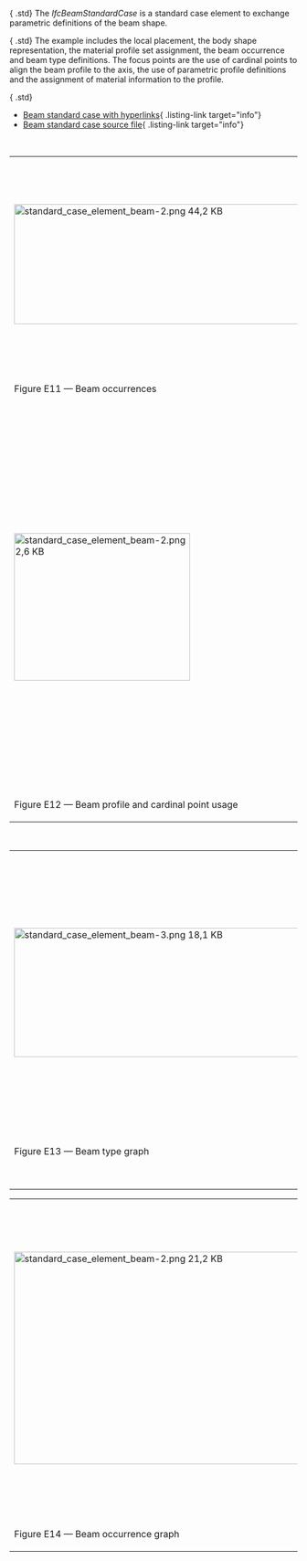 ﻿{ .std}
The _IfcBeamStandardCase_ is a standard case element to exchange parametric definitions of the beam shape.

{ .std}
The example includes the local placement, the body shape representation, the material profile set assignment, the beam occurrence and beam type definitions. The focus points are the use of cardinal points to align the beam profile to the axis, the use of parametric profile definitions and the assignment of material information to the profile.

{ .std}
*  [Beam standard case with hyperlinks](ifc/standard_case_element_beam.ifc.htm){ .listing-link target="info"} 
*  [Beam standard case source file](ifc/standard_case_element_beam.ifc){ .listing-link target="info"} 

&nbsp;

<table summary="beam example">
        <tr>
          <td>
            <img src="fig/standard_case_element_beam-1.png" width="610" height="210" alt="standard_case_element_beam-2.png 44,2 KB">
          </td>
          <td style=" vertical-align:bottom;">
            <p>
              The example in Figure E11 declares two parametric beam types, one with an I-Shape
              profile and the other with a T-Shape profile. Each type has nine occurrences, using various cardinal
              points to align the profiles.
            </p>
          </td>
        </tr>
        <tr>
          <td>
            <p class="figure">
              Figure E11 &mdash; Beam occurrences
            </p>
            <p>
              &nbsp;
            </p>
          </td>
          <td>
            &nbsp;
          </td>
        </tr>
        <tr>
          <td>
            <img src="fig/standard_case_element_beam-2.png" width="308" height="258" alt="standard_case_element_beam-2.png 2,6 KB">
          </td>
          <td style=" vertical-align:bottom;">
            <p>
              The beam 'A-9' in Figure E12 is an occurrence of the 'IPE220' type having an
              I-Shape profile, placed along an axis using the upper-right cardinal point.
            </p>
            <p>
              The cardinal point of the beam 'A-9' is set to the upper-right, indicating that the 'Body' representation
              should be generated with the upper-right of the profile aligned along the curve of the 'Axis
              representation.
            </p>
          </td>
        </tr>
        <tr>
          <td>
            <p class="figure">
              Figure E12 &mdash; Beam profile and cardinal point usage
            </p>
          </td>
          <td>
            &nbsp;
          </td>
        </tr>
      </table>

&nbsp;

<table summary="beam example" cellpadding="2">
        <tr>
          <td>
            <img src="fig/standard_case_element_beam-3.png" width="610" height="226" alt="standard_case_element_beam-3.png 18,1 KB">
          </td>
          <td style=" vertical-align:bottom;">
            <p>
              The 'IPE220' beam type in Figure E13 is represented by <i>IfcBeamType</i>. As a
              parametric definition, this beam type does not have any geometric representation, rather it has a
              material profile set association indicating a cross-section which may be applied to paths defined at
              occurrences.
            </p>
          </td>
        </tr>
        <tr>
          <td>
            <p class="figure">
              Figure E13 &mdash; Beam type graph
            </p>
            <p>
              &nbsp;
            </p>
          </td>
          <td>
            &nbsp;
          </td>
        </tr>
      </table>

<table summary="beam example" cellpadding="2">
        <tr>
          <td>
            <img src="fig/standard_case_element_beam-4.png" width="610" height="372" alt="standard_case_element_beam-2.png 21,2 KB">
          </td>
          <td style=" vertical-align:bottom;">
            <p>
              Each beam occurrence as in Figure E14 is represented by
              <i>IfcBeamStandardCase</i>. The <i>IfcMaterialProfileSetUsage</i> entity indicates the alignment of the
              material profile set according to cardinal point. The <i>IfcMaterialProfileSet</i> indicates a single
              material profile. The <i>IfcMaterialProfile</i> indicates an I-Shape cross-section of steel. The
              <i>IfcIShapeProfileDef</i> indicates shape parameters of the I-Shape profile. The <i>IfcMaterial</i>
              indicates the steel material, which could be further elaborated with structural properties, surface
              styles, and fill area styles.
            </p>
          </td>
        </tr>
        <tr>
          <td>
            <p class="figure">
              Figure E14 &mdash; Beam occurrence graph
            </p>
          </td>
          <td>
            &nbsp;
          </td>
        </tr>
      </table>
